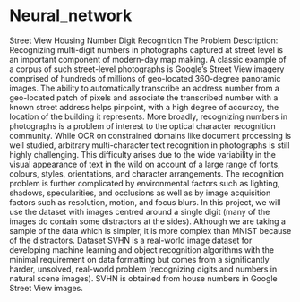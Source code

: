# Neural_network
Street View Housing Number Digit Recognition
The Problem Description:
Recognizing multi-digit numbers in photographs captured at street level is an important component of modern-day map making. A classic example of a corpus of such street-level photographs is Google’s Street View imagery comprised of hundreds of millions of geo-located 360-degree panoramic images. The ability to automatically transcribe an address number from a geo-located patch of pixels and associate the transcribed
number with a known street address helps pinpoint, with a high degree of accuracy, the location of the building it represents. More broadly, recognizing numbers in photographs is a problem of interest to the optical
character recognition community. While OCR on constrained domains like document processing is well studied, arbitrary multi-character text recognition in photographs is still highly challenging. This difficulty arises due to the wide variability in the visual appearance of text in the wild on account of a large range of fonts, colours, styles, orientations, and character arrangements. The recognition problem is further complicated by environmental factors such as lighting, shadows, specularities, and occlusions as well as by image acquisition factors such as resolution, motion, and focus blurs. In this project, we will use the dataset with images centred around a single digit (many of the images do contain some distractors at the sides). Although we are taking a sample of the data which is simpler, it is more complex than MNIST because of the distractors.
Dataset
SVHN is a real-world image dataset for developing machine learning and object recognition algorithms with the minimal requirement on data formatting but comes from a significantly harder, unsolved, real-world problem (recognizing digits and numbers in natural scene images). SVHN is obtained from house numbers in Google Street View images.
